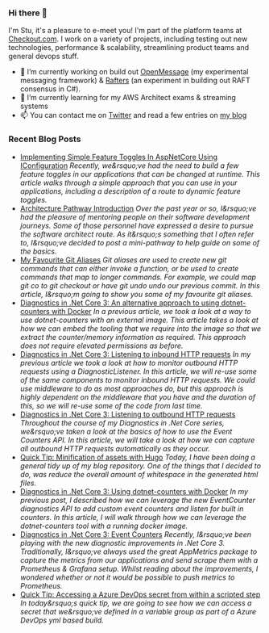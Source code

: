 ### Hi there 👋

I'm Stu, it's a pleasure to e-meet you! I'm part of the platform teams at [Checkout.com](https://www.checkout.com). I work on a variety of projects, including testing out new technologies, performance & scalability, streamlining product teams and general devops stuff.

- 🔭 I’m currently working on build out [OpenMessage](https://github.com/im5tu/OpenMessage) (my experimental messaging framework) & [Rafters](https://github.com/im5tu/Rafters) (an experiment in building out RAFT consensus in C#).
- 🌱 I’m currently learning for my AWS Architect exams & streaming systems
- 📫 You can contact me on [Twitter](https://twitter.com/im5tu) and read a few entries on [my blog](https://im5tu.io)

### Recent Blog Posts
<!--START_SECTION:feed-->
- [Implementing Simple Feature Toggles In AspNetCore Using IConfiguration](https:&#x2F;&#x2F;im5tu.io&#x2F;article&#x2F;2020&#x2F;08&#x2F;implementing-simple-feature-toggles-in-aspnetcore-using-iconfiguration&#x2F;) 
*Recently, we&amp;rsquo;ve had the need to build a few feature toggles in our applications that can be changed at runtime. This article walks through a simple approach that you can use in your applications, including a description of a route to dynamic feature toggles.*
- [Architecture Pathway Introduction](https:&#x2F;&#x2F;im5tu.io&#x2F;article&#x2F;2020&#x2F;07&#x2F;architecture-pathway-introduction&#x2F;) 
*Over the past year or so, I&amp;rsquo;ve had the pleasure of mentoring people on their software development journeys. Some of those personnel have expressed a desire to pursue the software architect route. As it&amp;rsquo;s something that I often refer to, I&amp;rsquo;ve decided to post a mini-pathway to help guide on some of the basics.*
- [My Favourite Git Aliases](https:&#x2F;&#x2F;im5tu.io&#x2F;article&#x2F;2020&#x2F;07&#x2F;my-favourite-git-aliases&#x2F;) 
*Git aliases are used to create new git commands that can either invoke a function, or be used to create commands that map to longer commands. For example, we could map git co to git checkout or have git undo undo our previous commit. In this article, I&amp;rsquo;m going to show you some of my favourite git aliases.*
- [Diagnostics in .Net Core 3: An alternative approach to using dotnet-counters with Docker](https:&#x2F;&#x2F;im5tu.io&#x2F;article&#x2F;2020&#x2F;06&#x2F;diagnostics-in-.net-core-3-an-alternative-approach-to-using-dotnet-counters-with-docker&#x2F;) 
*In a previous article, we took a look at a way to use dotnet-counters with an external image. This article takes a look at how we can embed the tooling that we require into the image so that we extract the counter&#x2F;memory information as required. This approach does not require elevated permissions as before.*
- [Diagnostics in .Net Core 3: Listening to inbound HTTP requests](https:&#x2F;&#x2F;im5tu.io&#x2F;article&#x2F;2020&#x2F;06&#x2F;diagnostics-in-.net-core-3-listening-to-inbound-http-requests&#x2F;) 
*In my previous article we took a look at how to monitor outbound HTTP requests using a DiagnosticListener. In this article, we will re-use some of the same components to monitor inbound HTTP requests. We could use middleware to do as most approaches do, but this approach is highly dependent on the middleware that you have and the duration of this, so we will re-use some of the code from last time.*
- [Diagnostics in .Net Core 3: Listening to outbound HTTP requests](https:&#x2F;&#x2F;im5tu.io&#x2F;article&#x2F;2020&#x2F;06&#x2F;diagnostics-in-.net-core-3-listening-to-outbound-http-requests&#x2F;) 
*Throughout the course of my Diagnostics in .Net Core series, we&amp;rsquo;ve taken a look at the basics of how to use the Event Counters API. In this article, we will take a look at how we can capture all outbound HTTP requests automatically as they occur.*
- [Quick Tip: Minification of assets with Hugo](https:&#x2F;&#x2F;im5tu.io&#x2F;article&#x2F;2020&#x2F;05&#x2F;quick-tip-minification-of-assets-with-hugo&#x2F;) 
*Today, I have been doing a general tidy up of my blog repository. One of the things that I decided to do, was reduce the overall amount of whitespace in the generated html files.*
- [Diagnostics in .Net Core 3: Using dotnet-counters with Docker](https:&#x2F;&#x2F;im5tu.io&#x2F;article&#x2F;2020&#x2F;01&#x2F;diagnostics-in-.net-core-3-using-dotnet-counters-with-docker&#x2F;) 
*In my previous post, I described how we can leverage the new EventCounter diagnostics API to add custom event counters and listen for built in counters. In this article, I will walk through how we can leverage the dotnet-counters tool with a running docker image.*
- [Diagnostics in .Net Core 3: Event Counters](https:&#x2F;&#x2F;im5tu.io&#x2F;article&#x2F;2020&#x2F;01&#x2F;diagnostics-in-.net-core-3-event-counters&#x2F;) 
*Recently, I&amp;rsquo;ve been playing with the new diagnostic improvements in .Net Core 3. Traditionally, I&amp;rsquo;ve always used the great AppMetrics package to capture the metrics from our applications and send scrape them with a Prometheus &amp; Grafana setup. Whilst reading about the improvements, I wondered whether or not it would be possible to push metrics to Prometheus.*
- [Quick Tip: Accessing a Azure DevOps secret from within a scripted step](https:&#x2F;&#x2F;im5tu.io&#x2F;article&#x2F;2018&#x2F;12&#x2F;quick-tip-accessing-a-azure-devops-secret-from-within-a-scripted-step&#x2F;) 
*In today&amp;rsquo;s quick tip, we are going to see how we can access a secret that we&amp;rsquo;ve defined in a variable group as part of a Azure DevOps yml based build.*
<!--END_SECTION:feed-->
